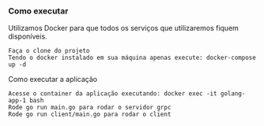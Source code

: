 ### Como executar

Utilizamos Docker para que todos os serviços que utilizaremos fiquem disponíveis.

    Faça o clone do projeto
    Tendo o docker instalado em sua máquina apenas execute: docker-compose up -d

Como executar a aplicação

    Acesse o container da aplicação executando: docker exec -it golang-app-1 bash
    Rode go run main.go para rodar o servidor grpc
    Rode go run client/main.go para rodar o client
